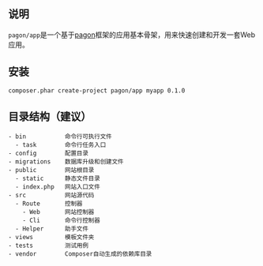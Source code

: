 ## 说明

`pagon/app`是一个基于[pagon](https://github.com/hfcorriez/pagon)框架的应用基本骨架，用来快速创建和开发一套Web应用。

## 安装

```shell
composer.phar create-project pagon/app myapp 0.1.0
```

## 目录结构（建议）

```
- bin			命令行可执行文件
  - task		命令行任务入口 
- config		配置目录
- migrations	数据库升级和创建文件
- public		网站根目录
  - static		静态文件目录 
  - index.php	网站入口文件 
- src			网站源代码
  - Route		控制器
    - Web		网站控制器
    - Cli		命令行控制器
  - Helper		助手文件
- views			模板文件夹
- tests			测试用例
- vendor		Composer自动生成的依赖库目录
```
